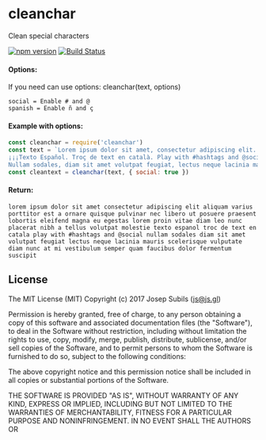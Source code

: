 # cleanchar
Clean special characters

[![npm version](https://badge.fury.io/js/cleanchar.svg)](https://badge.fury.io/js/cleanchar)
[![Build Status](https://travis-ci.org/warlock/cleanchar.svg?branch=master)](https://travis-ci.org/warlock/cleanchar)


#### Options:
If you need can use options: cleanchar(text, options)
```
social = Enable # and @
spanish = Enable ñ and ç
```

#### Example with options:
```js
const cleanchar = require('cleanchar') 
const text = `Lorem ipsum dolor sit amet, consectetur adipiscing elit. Aliquam varius porttitor est a ornare. Quisque pulvinar nec libero ut posuere. Praesent lobortis eleifend magna, eu egestas lorem. Proin vitae diam leo. Nunc placerat nibh a tellus volutpat molestie.
¡¡¡Texto Español. Troç de text en català. Play with #hashtags and @social!!!
Nullam sodales, diam sit amet volutpat feugiat, lectus neque lacinia mauris, scelerisque vulputate diam nunc at mi. Vestibulum semper quam faucibus dolor fermentum suscipit.`
const cleantext = cleanchar(text, { social: true })
```

#### Return:
```
lorem ipsum dolor sit amet consectetur adipiscing elit aliquam varius porttitor est a ornare quisque pulvinar nec libero ut posuere praesent lobortis eleifend magna eu egestas lorem proin vitae diam leo nunc placerat nibh a tellus volutpat molestie texto espanol troc de text en catala play with #hashtags and @social nullam sodales diam sit amet volutpat feugiat lectus neque lacinia mauris scelerisque vulputate diam nunc at mi vestibulum semper quam faucibus dolor fermentum suscipit
```

## License
The MIT License (MIT)
Copyright (c) 2017 Josep Subils (js@js.gl)

Permission is hereby granted, free of charge, to any person obtaining a copy of this software and associated documentation files (the "Software"), to deal in the Software without restriction, including without limitation the rights to use, copy, modify, merge, publish, distribute, sublicense, and/or sell copies of the Software, and to permit persons to whom the Software is furnished to do so, subject to the following conditions:

The above copyright notice and this permission notice shall be included in all copies or substantial portions of the Software.

THE SOFTWARE IS PROVIDED "AS IS", WITHOUT WARRANTY OF ANY KIND, EXPRESS OR IMPLIED, INCLUDING BUT NOT LIMITED TO THE WARRANTIES OF MERCHANTABILITY, FITNESS FOR A PARTICULAR PURPOSE AND NONINFRINGEMENT. IN NO EVENT SHALL THE AUTHORS OR 